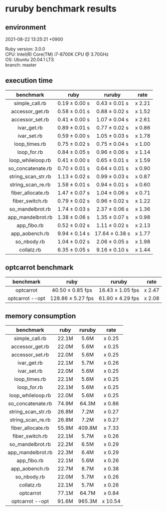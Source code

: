 # ruruby benchmark results

## environment

2021-08-22 13:25:21 +0900

Ruby version: 3.0.0  
CPU: Intel(R) Core(TM) i7-8700K CPU @ 3.70GHz  
OS: Ubuntu 20.04.1 LTS  
branch: master

## execution time

|     benchmark      |     ruby      |     ruruby     |  rate  |
| :----------------: | :-----------: | :------------: | :----: |
|   simple_call.rb   | 0.19 ± 0.00 s | 0.43 ± 0.01 s  | x 2.21 |
|  accessor_get.rb   | 0.58 ± 0.01 s | 0.88 ± 0.02 s  | x 1.52 |
|  accessor_set.rb   | 0.41 ± 0.00 s | 1.07 ± 0.04 s  | x 2.61 |
|    ivar_get.rb     | 0.89 ± 0.01 s | 0.77 ± 0.02 s  | x 0.86 |
|    ivar_set.rb     | 0.59 ± 0.00 s | 1.05 ± 0.03 s  | x 1.78 |
|   loop_times.rb    | 0.75 ± 0.02 s | 0.75 ± 0.04 s  | x 1.00 |
|    loop_for.rb     | 0.84 ± 0.05 s | 0.96 ± 0.06 s  | x 1.14 |
| loop_whileloop.rb  | 0.41 ± 0.00 s | 0.65 ± 0.01 s  | x 1.59 |
| so_concatenate.rb  | 0.70 ± 0.01 s | 0.64 ± 0.01 s  | x 0.90 |
| string_scan_str.rb | 1.13 ± 0.02 s | 0.99 ± 0.03 s  | x 0.87 |
| string_scan_re.rb  | 1.58 ± 0.01 s | 0.94 ± 0.01 s  | x 0.60 |
| fiber_allocate.rb  | 1.47 ± 0.07 s | 1.04 ± 0.06 s  | x 0.71 |
|  fiber_switch.rb   | 0.79 ± 0.02 s | 0.96 ± 0.02 s  | x 1.22 |
|  so_mandelbrot.rb  | 1.74 ± 0.03 s | 2.37 ± 0.06 s  | x 1.36 |
| app_mandelbrot.rb  | 1.38 ± 0.06 s | 1.35 ± 0.07 s  | x 0.98 |
|    app_fibo.rb     | 0.52 ± 0.02 s | 1.11 ± 0.02 s  | x 2.13 |
|   app_aobench.rb   | 9.94 ± 0.14 s | 17.64 ± 0.38 s | x 1.77 |
|    so_nbody.rb     | 1.04 ± 0.02 s | 2.06 ± 0.05 s  | x 1.98 |
|     collatz.rb     | 6.35 ± 0.05 s | 9.16 ± 0.10 s  | x 1.44 |

## optcarrot benchmark

|    benchmark    |       ruby        |      ruruby      |  rate  |
| :-------------: | :---------------: | :--------------: | :----: |
|    optcarrot    | 40.50 ± 0.85 fps  | 16.43 ± 1.05 fps | x 2.47 |
| optcarrot --opt | 128.86 ± 5.27 fps | 61.90 ± 4.29 fps | x 2.08 |

## memory consumption

|     benchmark      | ruby  | ruruby |  rate   |
| :----------------: | :---: | :----: | :-----: |
|   simple_call.rb   | 22.1M |  5.6M  | x 0.25  |
|  accessor_get.rb   | 22.0M |  5.6M  | x 0.25  |
|  accessor_set.rb   | 22.0M |  5.6M  | x 0.25  |
|    ivar_get.rb     | 22.1M |  5.7M  | x 0.26  |
|    ivar_set.rb     | 22.0M |  5.6M  | x 0.25  |
|   loop_times.rb    | 22.1M |  5.6M  | x 0.25  |
|    loop_for.rb     | 22.1M |  5.6M  | x 0.25  |
| loop_whileloop.rb  | 22.0M |  5.6M  | x 0.25  |
| so_concatenate.rb  | 74.9M | 64.3M  | x 0.86  |
| string_scan_str.rb | 26.8M |  7.2M  | x 0.27  |
| string_scan_re.rb  | 26.8M |  7.2M  | x 0.27  |
| fiber_allocate.rb  | 55.9M | 409.8M | x 7.33  |
|  fiber_switch.rb   | 22.1M |  5.7M  | x 0.26  |
|  so_mandelbrot.rb  | 22.2M |  6.5M  | x 0.29  |
| app_mandelbrot.rb  | 22.3M |  6.4M  | x 0.29  |
|    app_fibo.rb     | 22.1M |  5.6M  | x 0.26  |
|   app_aobench.rb   | 22.7M |  8.7M  | x 0.38  |
|    so_nbody.rb     | 22.0M |  5.7M  | x 0.26  |
|     collatz.rb     | 22.1M |  5.7M  | x 0.26  |
|     optcarrot      | 77.1M | 64.7M  | x 0.84  |
|  optcarrot --opt   | 91.6M | 965.3M | x 10.54 |
